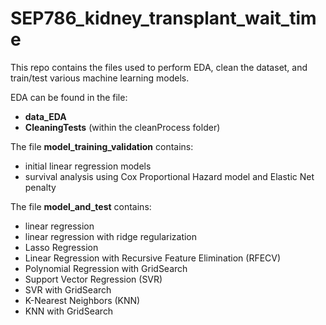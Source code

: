 # SEP786_kidney_transplant_wait_time   
This repo contains the files used to perform EDA, clean the dataset, and train/test various machine learning models.    

EDA can be found in the file:  
*  __data_EDA__    
*  __CleaningTests__ (within the cleanProcess folder)   

The file __model_training_validation__ contains:  
*  initial linear regression models
*  survival analysis using Cox Proportional Hazard model and Elastic Net penalty

The file __model_and_test__ contains:
*  linear regression
*  linear regression with ridge regularization
*  Lasso Regression
*  Linear Regression with Recursive Feature Elimination (RFECV)
*  Polynomial Regression with GridSearch
*  Support Vector Regression (SVR)
*  SVR with GridSearch
*  K-Nearest Neighbors (KNN)
*  KNN with GridSearch
